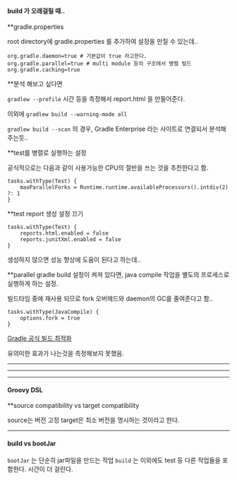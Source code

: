 

#### build 가 오래걸릴 때..


**gradle.properties

root directory에 gradle.properties 를 추가하여 설정을 만질 수 있는데..

```
org.gradle.daemon=true # 기본값이 true 라고한다.
org.gradle.parallel=true # multi module 등의 구조에서 병렬 빌드
org.gradle.caching=true
```

**분석 해보고 싶다면

`gradlew --profile`
시간 등을 측정해서 report.html 을 만들어준다.

이외에
`gradlew build --warning-mode all`

`gradlew build --scan` 의 경우, Gradle Enterprise 라는 사이트로 연결되서 분석해주는듯..

**test를 병렬로 실행하는 설정

공식적으로는 다음과 같이 사용가능한 CPU의 절반을 쓰는 것을 추천한다고 함.
```
tasks.withType(Test) {
    maxParallelForks = Runtime.runtime.availableProcessors().intdiv(2) ?: 1
}
```

**test report 생성 설정 끄기
```
tasks.withType(Test) {
    reports.html.enabled = false
    reports.junitXml.enabled = false
}
```

생성하지 않으면 성능 향상에 도움이 된다고 하는데..


**parallel gradle build 설정이 켜져 있다면, java compile 작업을 별도의 프로세스로 실행하게 하는 설정.

빌드타임 중에 재사용 되므로 fork 오버헤드와 daemon의 GC를 줄여준다고 함..
```
tasks.withType(JavaCompile) {
    options.fork = true
}
```


[Gradle 공식 빌드 최적화](https://docs.gradle.org/current/userguide/performance.html)


유의미한 효과가 나는것을 측정해보지 못했음.

---
---
---

#### Groovy DSL

**source compatibility vs target compatibility

source는 버전 고정
target은 최소 버전을 명시하는 것이라고 한다.

---

#### build vs bootJar

`bootJar` 는 단순히 jar파일을 만드는 작업
`build` 는 이외에도 test 등 다른 작업들을 포함한다. 시간이 더 걸린다.